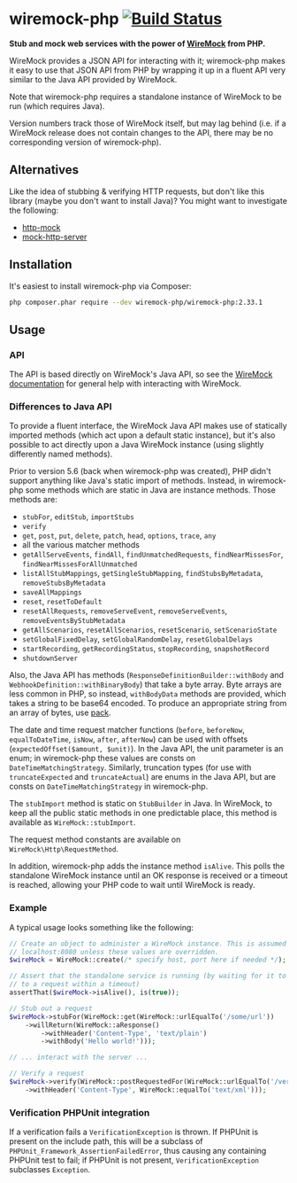 wiremock-php [![Build Status](https://travis-ci.org/rowanhill/wiremock-php.png?branch=master)](https://travis-ci.org/rowanhill/wiremock-php)
============
**Stub and mock web services with the power of [WireMock](https://github.com/tomakehurst/wiremock) from PHP.**

WireMock provides a JSON API for interacting with it; wiremock-php makes it easy to use that JSON API from PHP by
wrapping it up in a fluent API very similar to the Java API provided by WireMock.

Note that wiremock-php requires a standalone instance of WireMock to be run (which requires Java).

Version numbers track those of WireMock itself, but may lag behind (i.e. if a WireMock release does not contain changes
to the API, there may be no corresponding version of wiremock-php).

Alternatives
------------
Like the idea of stubbing & verifying HTTP requests, but don't like this library (maybe you don't want to install Java)?
You might want to investigate the following:
* [http-mock](https://github.com/InterNations/http-mock)
* [mock-http-server](https://github.com/cepa/mock-http-server)

Installation
------------
It's easiest to install wiremock-php via Composer:

```bash
php composer.phar require --dev wiremock-php/wiremock-php:2.33.1
```

Usage
-----
### API
The API is based directly on WireMock's Java API, so see the [WireMock documentation](http://wiremock.org/) for general
help with interacting with WireMock.

### Differences to Java API
To provide a fluent interface, the WireMock Java API makes use of statically imported methods (which act upon a default
static instance), but it's also possible to act directly upon a Java WireMock instance (using slightly differently
named methods).

Prior to version 5.6 (back when wiremock-php was created), PHP didn't support anything like Java's static import of
methods. Instead, in wiremock-php some methods which are static in Java are instance methods. Those methods are:

- `stubFor`, `editStub`, `importStubs`
- `verify`
- `get`, `post`, `put`, `delete`, `patch`, `head`, `options`, `trace`, `any`
- all the various matcher methods
- `getAllServeEvents`, `findAll`, `findUnmatchedRequests`, `findNearMissesFor`, `findNearMissesForAllUnmatched`
- `listAllStubMappings`, `getSingleStubMapping`, `findStubsByMetadata`, `removeStubsByMetadata`
- `saveAllMappings`
- `reset`, `resetToDefault`
- `resetAllRequests`, `removeServeEvent`, `removeServeEvents`, `removeEventsByStubMetadata`
- `getAllScenarios`, `resetAllScenarios`, `resetScenario`, `setScenarioState`
- `setGlobalFixedDelay`, `setGlobalRandomDelay`, `resetGlobalDelays`
- `startRecording`, `getRecordingStatus`, `stopRecording`, `snapshotRecord`
- `shutdownServer`

Also, the Java API has methods (`ResponseDefinitionBuilder::withBody` and `WebhookDefinition::withBinaryBody`) that take
a byte array. Byte arrays are less common in PHP, so instead, `withBodyData` methods are provided, which takes a string
to be base64 encoded. To produce an appropriate string from an array of bytes, use [pack](http://php.net/pack).

The date and time request matcher functions (`before`, `beforeNow`, `equalToDateTime`, `isNow`, `after`, `afterNow`) can
be used with offsets (`expectedOffset($amount, $unit)`). In the Java API, the unit parameter is an enum; in wiremock-php
these values are consts on `DateTimeMatchingStrategy`. Similarly, truncation types (for use with `truncateExpected` and
`truncateActual`) are enums in the Java API, but are consts on `DateTimeMatchingStrategy` in wiremock-php.

The `stubImport` method is static on `StubBuilder` in Java. In WireMock, to keep all the public static methods in one
predictable place, this method is available as `WireMock::stubImport`.

The request method constants are available on `WireMock\Http\RequestMethod`.

In addition, wiremock-php adds the instance method `isAlive`. This polls the standalone WireMock instance until an OK
response is received or a timeout is reached, allowing your PHP code to wait until WireMock is ready.

### Example
A typical usage looks something like the following:
```php
// Create an object to administer a WireMock instance. This is assumed to be at
// localhost:8080 unless these values are overridden.
$wireMock = WireMock::create(/* specify host, port here if needed */);

// Assert that the standalone service is running (by waiting for it to respond
// to a request within a timeout)
assertThat($wireMock->isAlive(), is(true));

// Stub out a request
$wireMock->stubFor(WireMock::get(WireMock::urlEqualTo('/some/url'))
    ->willReturn(WireMock::aResponse()
        ->withHeader('Content-Type', 'text/plain')
        ->withBody('Hello world!')));

// ... interact with the server ...

// Verify a request
$wireMock->verify(WireMock::postRequestedFor(WireMock::urlEqualTo('/verify/this'))
    ->withHeader('Content-Type', WireMock::equalTo('text/xml')));
```

### Verification PHPUnit integration
If a verification fails a `VerificationException` is thrown. If PHPUnit is present on the include path, this will be a
subclass of `PHPUnit_Framework_AssertionFailedError`, thus causing any containing PHPUnit test to fail; if PHPUnit is
not present, `VerificationException` subclasses `Exception`.
